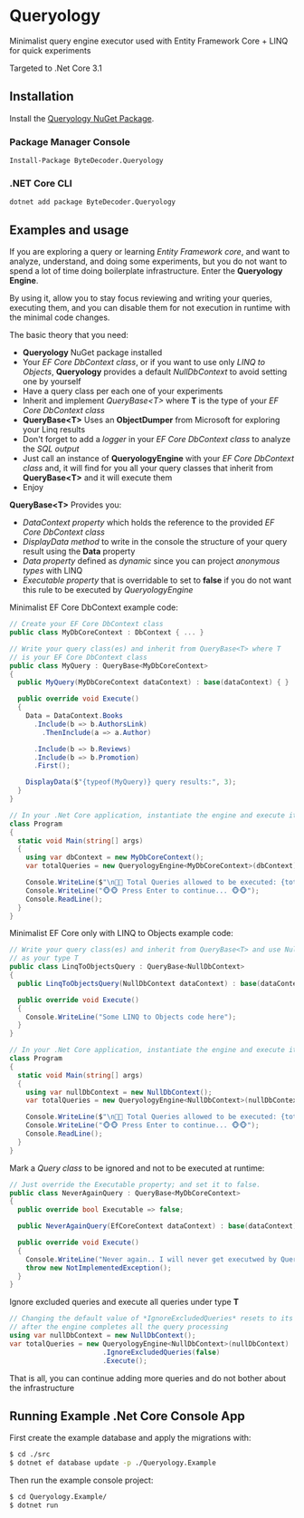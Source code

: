 # Queryology
Minimalist query engine executor used with Entity Framework Core + LINQ for quick experiments

Targeted to .Net Core 3.1

## Installation

Install the [Queryology NuGet Package](https://www.nuget.org/packages/ByteDecoder.Queryology).

### Package Manager Console

```
Install-Package ByteDecoder.Queryology
```

### .NET Core CLI

```
dotnet add package ByteDecoder.Queryology
```

## Examples and usage

If you are exploring a query or learning *Entity Framework core*,  and want to analyze, understand, and doing some experiments, but you do not want to spend a lot of time doing boilerplate infrastructure. Enter the **Queryology Engine**.

By using it, allow you to stay focus reviewing and writing your queries, executing them, and you can disable them for not execution in runtime with the minimal code changes.

The basic theory that you need:

- **Queryology** NuGet package installed
- Your *EF Core DbContext class*, or if you want to use only *LINQ to Objects*, **Queryology** provides a default *NullDbContext* to avoid setting one by yourself
- Have a query class per each one of your experiments
- Inherit and implement *QueryBase\<T\>* where **T** is the type of your *EF Core DbContext class*
- **QueryBase\<T\>** Uses an **ObjectDumper** from Microsoft for exploring your Linq results
- Don't forget to add a *logger* in your *EF Core DbContext class* to analyze the *SQL output*
- Just call an instance of **QueryologyEngine** with your *EF Core DbContext class* and, it will find for you all your query classes that inherit from  **QueryBase\<T\>** and it will execute them
- Enjoy

**QueryBase\<T\>** Provides you:

- *DataContext property* which holds the reference to the provided *EF Core DbContext class*
- *DisplayData method* to write in the console the structure of your query result using the **Data** property
- *Data property* defined as *dynamic* since you can project *anonymous types* with LINQ
- *Executable property* that is overridable to set to **false** if you do not want this rule to be executed by *QueryologyEngine*

Minimalist EF Core DbContext example code:

```csharp
// Create your EF Core DbContext class
public class MyDbCoreContext : DbContext { ... }

// Write your query class(es) and inherit from QueryBase<T> where T
// is your EF Core DbContext class
public class MyQuery : QueryBase<MyDbCoreContext>
{
  public MyQuery(MyDbCoreContext dataContext) : base(dataContext) { }

  public override void Execute()
  {
    Data = DataContext.Books
      .Include(b => b.AuthorsLink)
        .ThenInclude(a => a.Author)

      .Include(b => b.Reviews)
      .Include(b => b.Promotion)
      .First();

    DisplayData($"{typeof(MyQuery)} query results:", 3);
  }
}

// In your .Net Core application, instantiate the engine and execute it! 
class Program
{
  static void Main(string[] args)
  {
    using var dbContext = new MyDbCoreContext();
    var totalQueries = new QueryologyEngine<MyDbCoreContext>(dbContext).Execute();

    Console.WriteLine($"\n🦄🦄 Total Queries allowed to be executed: {totalQueries}");
    Console.WriteLine("🐵🐵 Press Enter to continue... 🐵🐵");
    Console.ReadLine();
  }
}
```

Minimalist EF Core only with LINQ to Objects example code:

```csharp
// Write your query class(es) and inherit from QueryBase<T> and use NullDbContext
// as your type T
public class LinqToObjectsQuery : QueryBase<NullDbContext>
{
  public LinqToObjectsQuery(NullDbContext dataContext) : base(dataContext) { }

  public override void Execute()
  {
    Console.WriteLine("Some LINQ to Objects code here");
  }
}

// In your .Net Core application, instantiate the engine and execute it!
class Program
{
  static void Main(string[] args)
  {
    using var nullDbContext = new NullDbContext();
    var totalQueries = new QueryologyEngine<NullDbContext>(nullDbContext).Execute();

    Console.WriteLine($"\n🦄🦄 Total Queries allowed to be executed: {totalQueries}");
    Console.WriteLine("🐵🐵 Press Enter to continue... 🐵🐵");
    Console.ReadLine();
  }
}
```

Mark a *Query class* to be ignored and not to be executed at runtime:

```csharp
// Just override the Executable property; and set it to false.
public class NeverAgainQuery : QueryBase<MyDbCoreContext>
{
  public override bool Executable => false;

  public NeverAgainQuery(EfCoreContext dataContext) : base(dataContext) { }

  public override void Execute()
  {
    Console.WriteLine("Never again.. I will never get executwed by QueryologyEngine =(");
    throw new NotImplementedException();
  }
}
```

Ignore excluded queries and execute all queries under type **T**

```csharp
// Changing the default value of *IgnoreExcludedQueries* resets to its true default value
// after the engine completes all the query processing
using var nullDbContext = new NullDbContext();
var totalQueries = new QueryologyEngine<NullDbContext>(nullDbContext)
                       .IgnoreExcludedQueries(false)
                       .Execute();
```

That is all, you can continue adding more queries and do not bother about the infrastructure

## Running Example .Net Core Console App

First create the example database and apply the migrations with:

```bash
$ cd ./src
$ dotnet ef database update -p ./Queryology.Example
```

Then run the example console project:

```bash
$ cd Queryology.Example/
$ dotnet run
```
